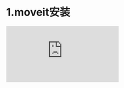 # 1.moveit安装
![链接](https://ros-planning.github.io/moveit_tutorials/doc/getting_started/getting_started.html)